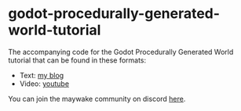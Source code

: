 # godot-procedurally-generated-world-tutorial
The accompanying code for the Godot Procedurally Generated World
tutorial that can be found in these formats:
- Text: [my blog](https://www.karljohannisson.com/how-to-create-a-procedurally-generated-infinite-game-world-with-godot-4/)
- Video: [youtube](https://www.youtube.com/watch?v=HGo-sh76BdQ)

You can join the maywake community on discord [here](https://discord.com/invite/CHASqeeZH6).
